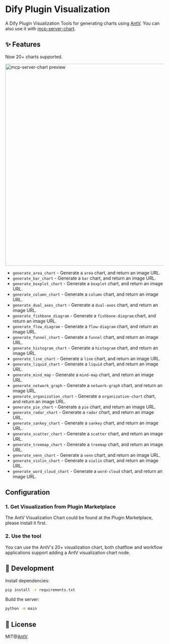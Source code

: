 # Dify Plugin Visualization

A Dify Plugin Visualization Tools for generating charts using [AntV](https://github.com/antvis/). You can also use it with [mcp-server-chart](https://github.com/antvis/mcp-server-chart).

## ✨ Features

Now 20+ charts supported.

<img width="640" alt="mcp-server-chart preview" src="https://mdn.alipayobjects.com/huamei_qa8qxu/afts/img/A*ZlzKQKoJzsYAAAAAAAAAAAAAemJ7AQ/fmt.webp" />

- `generate_area_chart` - Generate a `area` chart, and return an image URL.
- `generate_bar_chart` - Generate a `bar` chart, and return an image URL.
- `generate_boxplot_chart` - Generate a `boxplot` chart, and return an image URL.
- `generate_column_chart` - Generate a `column` chart, and return an image URL.
- `generate_dual_axes_chart` - Generate a `dual-axes` chart, and return an image URL.
- `generate_fishbone_diagram` - Generate a `fishbone-diagram` chart, and return an image URL.
- `generate_flow_diagram` - Generate a `flow-diagram` chart, and return an image URL.
- `generate_funnel_chart` - Generate a `funnel` chart, and return an image URL.
- `generate_histogram_chart` - Generate a `histogram` chart, and return an image URL.
- `generate_line_chart` - Generate a `line` chart, and return an image URL.
- `generate_liquid_chart` - Generate a `liquid` chart, and return an image URL.
- `generate_mind_map` - Generate a `mind-map` chart, and return an image URL.
- `generate_network_graph` - Generate a `network-graph` chart, and return an image URL.
- `generate_organization_chart` - Generate a `organization-chart` chart, and return an image URL.
- `generate_pie_chart` - Generate a `pie` chart, and return an image URL.
- `generate_radar_chart` - Generate a `radar` chart, and return an image URL.
- `generate_sankey_chart` - Generate a `sankey` chart, and return an image URL.
- `generate_scatter_chart` - Generate a `scatter` chart, and return an image URL.
- `generate_treemap_chart` - Generate a `treemap` chart, and return an image URL.
- `generate_venn_chart` - Generate a `venn` chart, and return an image URL.
- `generate_violin_chart` - Generate a `violin` chart, and return an image URL.
- `generate_word_cloud_chart` - Generate a `word-cloud` chart, and return an image URL.

## Configuration

### 1. Get Visualization from Plugin Marketplace

The AntV Visualization Chart could be found at the Plugin Marketplace, please install it first.

### 2. Use the tool

You can use the AntV's 20+ visualization chart, both chatflow and workflow applications support adding a AntV visualization chart node.

## 🔨 Development

Install dependencies:

```bash
pip install -r requirements.txt
```

Build the server:

```bash
python -m main
```

## 📄 License

MIT@[AntV](https://github.com/antvis).
